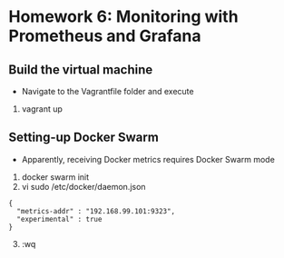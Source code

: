 # Homework 6: Monitoring with Prometheus and Grafana

## Build the virtual machine
* Navigate to the Vagrantfile folder and execute
1. vagrant up

## Setting-up Docker Swarm
* Apparently, receiving Docker metrics requires Docker Swarm mode

1. docker swarm init
2. vi sudo /etc/docker/daemon.json
```
{
  "metrics-addr" : "192.168.99.101:9323",
  "experimental" : true
}
```
3. :wq

